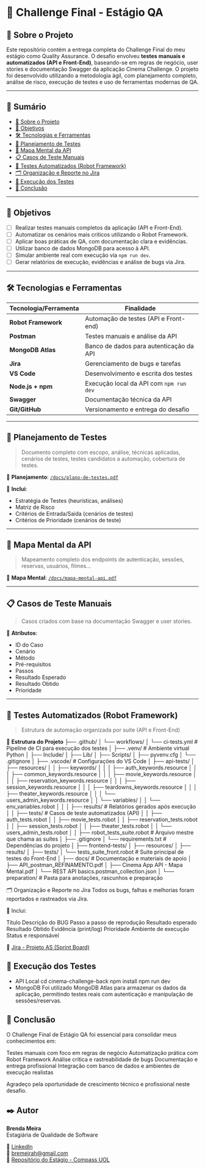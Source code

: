 # 📌 Challenge Final - Estágio QA

## 🧪 Sobre o Projeto

Este repositório contém a entrega completa do Challenge Final do meu estágio como Quality Assurance. O desafio envolveu **testes manuais e automatizados (API e Front-End)**, baseando-se em regras de negócio, user stories e documentação Swagger da aplicação Cinema Challenge. O projeto foi desenvolvido utilizando a metodologia ágil, com planejamento completo, análise de risco, execução de testes e uso de ferramentas modernas de QA.

---

## 📂 Sumário

- [🧪 Sobre o Projeto](#-sobre-o-projeto)
- [📌 Objetivos](#-objetivos)
- [🛠️ Tecnologias e Ferramentas](#️-tecnologias-e-ferramentas)
- [📅 Planejamento de Testes](#-planejamento-de-testes)
- [🧠 Mapa Mental da API](#-mapa-mental-da-api)
- [📋 Casos de Teste Manuais](#-casos-de-teste-manuais)
- [🤖 Testes Automatizados (Robot Framework)](#-testes-automatizados-robot-framework)
- [🗂️ Organização e Reporte no Jira](#️-organização-e-reporte-no-jira)
- [🧪 Execução dos Testes](#-execução-dos-testes)
- [📌 Conclusão](#-conclusão)

---

## 📌 Objetivos

- [ ] Realizar testes manuais completos da aplicação (API e Front-End).
- [ ] Automatizar os cenários mais críticos utilizando o Robot Framework.
- [ ] Aplicar boas práticas de QA, com documentação clara e evidências.
- [ ] Utilizar banco de dados MongoDB para acesso à API.
- [ ] Simular ambiente real com execução via `npm run dev`.
- [ ] Gerar relatórios de execução, evidências e análise de bugs via Jira.

---

## 🛠️ Tecnologias e Ferramentas

| Tecnologia/Ferramenta | Finalidade |
|------------------------|------------|
| **Robot Framework**    | Automação de testes (API e Front-end) |
| **Postman**            | Testes manuais e análise da API |
| **MongoDB Atlas**      | Banco de dados para autenticação da API |
| **Jira**               | Gerenciamento de bugs e tarefas |
| **VS Code**            | Desenvolvimento e escrita dos testes |
| **Node.js + npm**      | Execução local da API com `npm run dev` |
| **Swagger**            | Documentação técnica da API |
| **Git/GitHub**         | Versionamento e entrega do desafio |

---

## 📅 Planejamento de Testes

> Documento completo com escopo, análise, técnicas aplicadas, cenários de testes, testes candidatos a automação, cobertura de testes.

📄 **Planejamento**: [`/docs/plano-de-testes.pdf`](#)

📌 **Inclui**:
- Estratégia de Testes (heurísticas, análises)
- Matriz de Risco
- Critérios de Entrada/Saída (cenários de testes)
- Critérios de Prioridade (cenários de teste)

---

## 🧠 Mapa Mental da API

> Mapeamento completo dos endpoints de autenticação, sessões, reservas, usuários, filmes...

🧭 **Mapa Mental**: [`/docs/mapa-mental-api.pdf`](#)

---

## 📋 Casos de Teste Manuais

> Casos criados com base na documentação Swagger e user stories.

📌 **Atributos**:
- ID do Caso
- Cenário
- Método
- Pré-requisitos
- Passos
- Resultado Esperado
- Resultado Obtido
- Prioridade

---

## 🤖 Testes Automatizados (Robot Framework)

> Estrutura de automação organizada por suíte (API e Front-End)

📁 **Estrutura do Projeto**
├── .github/
│   └── workflows/
│       └── ci-tests.yml              # Pipeline de CI para execução dos testes
│
├── .venv/                            # Ambiente virtual Python
│   ├── Include/
│   ├── Lib/
│   ├── Scripts/
│   ├── pyvenv.cfg
│   └── .gitignore
│
├── .vscode/                          # Configurações do VS Code
│
├── api-tests/
│   ├── resources/
│   │   ├── keywords/
│   │   │   ├── auth_keywords.resource
│   │   │   ├── common_keywords.resource
│   │   │   ├── movie_keywords.resource
│   │   │   ├── reservation_keywords.resource
│   │   │   ├── session_keywords.resource
│   │   │   ├── teardowns_keywords.resource
│   │   │   ├── theater_keywords.resource
│   │   │   └── users_admin_keywords.resource
│   │   └── variables/
│   │       └── env_variables.robot
│   │
│   ├── results/                      # Relatórios gerados após execução
│
│   ├── tests/                        # Casos de teste automatizados (API)
│   │   ├── auth_tests.robot
│   │   ├── movie_tests.robot
│   │   ├── reservation_tests.robot
│   │   ├── session_tests.robot
│   │   ├── theater_tests.robot
│   │   └── users_admin_tests.robot
│
│   ├── robot_tests_suite.robot       # Arquivo mestre que chama as suítes
│   ├── .gitignore
│   └── requirements.txt              # Dependências do projeto
│
├── frontend-tests/
│   ├── resources/
│   ├── results/
│   ├── tests/
│   └── tests_suite_front.robot       # Suite principal de testes do Front-End
│
├── docs/                             # Documentação e materiais de apoio
│   ├── API_postman_REFINAMENTO.pdf
│   ├── Cinema App API - Mapa Mental.pdf
│   └── REST API basics.postman_collection.json
│
└── preparation/                      # Pasta para anotações, rascunhos e preparação


🗂️ Organização e Reporte no Jira
Todos os bugs, falhas e melhorias foram reportados e rastreados via Jira.

📌 Inclui:

Título
Descrição do BUG
Passo a passo de reprodução
Resultado esperado
Resultado Obtido
Evidência (print/log)
Prioridade
Ambiente de execução
Status e responsável

🔗 [Jira - Projeto AS (Sprint Board)](https://bremeirah.atlassian.net/jira/software/projects/AS/boards/67/backlog?selectedIssue=AS-8&atlOrigin=eyJpIjoiYmYyN2M2Mzg5ZTVkNDlkMDk4ZjlhZjNlMDM5NWVlZTIiLCJwIjoiaiJ9)

## 🧪 Execução dos Testes
- API Local
cd cinema-challenge-back 
npm install
npm run dev
- MongoDB
Foi utilizado MongoDB Atlas para armazenar os dados da aplicação, permitindo testes reais com autenticação e manipulação de sessões/reservas.

## 📌 Conclusão
O Challenge Final de Estágio QA foi essencial para consolidar meus conhecimentos em:

Testes manuais com foco em regras de negócio
Automatização prática com Robot Framework
Análise crítica e rastreabilidade de bugs
Documentação e entrega profissional
Integração com banco de dados e ambientes de execução realistas

Agradeço pela oportunidade de crescimento técnico e profissional neste desafio.

## ✒️ Autor

**Brenda Meira**  
Estagiária de Qualidade de Software  

🔗 [LinkedIn](https://www.linkedin.com/in/meirabrenda540/)  
📧 bremeirah@gmail.com  
📁 [Repositório do Estágio - Compass UOL](https://github.com/meiraBre/Compass-uol)
